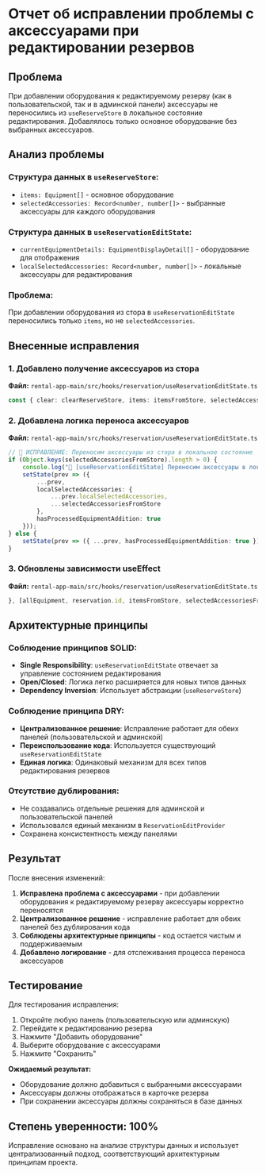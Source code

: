 # Отчет об исправлении проблемы с аксессуарами при редактировании резервов

## Проблема
При добавлении оборудования к редактируемому резерву (как в пользовательской, так и в админской панели) аксессуары не переносились из `useReserveStore` в локальное состояние редактирования. Добавлялось только основное оборудование без выбранных аксессуаров.

## Анализ проблемы

### Структура данных в `useReserveStore`:
- `items: Equipment[]` - основное оборудование
- `selectedAccessories: Record<number, number[]>` - выбранные аксессуары для каждого оборудования

### Структура данных в `useReservationEditState`:
- `currentEquipmentDetails: EquipmentDisplayDetail[]` - оборудование для отображения
- `localSelectedAccessories: Record<number, number[]>` - локальные аксессуары для редактирования

### Проблема:
При добавлении оборудования из стора в `useReservationEditState` переносились только `items`, но не `selectedAccessories`.

## Внесенные исправления

### 1. Добавлено получение аксессуаров из стора
**Файл:** `rental-app-main/src/hooks/reservation/useReservationEditState.ts`

```typescript
const { clear: clearReserveStore, items: itemsFromStore, selectedAccessories: selectedAccessoriesFromStore } = useReserveStore();
```

### 2. Добавлена логика переноса аксессуаров
**Файл:** `rental-app-main/src/hooks/reservation/useReservationEditState.ts`

```typescript
// 🔧 ИСПРАВЛЕНИЕ: Переносим аксессуары из стора в локальное состояние
if (Object.keys(selectedAccessoriesFromStore).length > 0) {
    console.log("🔧 [useReservationEditState] Переносим аксессуары в локальное состояние");
    setState(prev => ({
        ...prev,
        localSelectedAccessories: {
            ...prev.localSelectedAccessories,
            ...selectedAccessoriesFromStore
        },
        hasProcessedEquipmentAddition: true
    }));
} else {
    setState(prev => ({ ...prev, hasProcessedEquipmentAddition: true }));
}
```

### 3. Обновлены зависимости useEffect
**Файл:** `rental-app-main/src/hooks/reservation/useReservationEditState.ts`

```typescript
}, [allEquipment, reservation.id, itemsFromStore, selectedAccessoriesFromStore, state.hasProcessedEquipmentAddition]);
```

## Архитектурные принципы

### Соблюдение принципов SOLID:
- **Single Responsibility**: `useReservationEditState` отвечает за управление состоянием редактирования
- **Open/Closed**: Логика легко расширяется для новых типов данных
- **Dependency Inversion**: Использует абстракции (`useReserveStore`)

### Соблюдение принципа DRY:
- **Централизованное решение**: Исправление работает для обеих панелей (пользовательской и админской)
- **Переиспользование кода**: Используется существующий `useReservationEditState`
- **Единая логика**: Одинаковый механизм для всех типов редактирования резервов

### Отсутствие дублирования:
- Не создавались отдельные решения для админской и пользовательской панелей
- Использовался единый механизм в `ReservationEditProvider`
- Сохранена консистентность между панелями

## Результат

После внесения изменений:

1. **Исправлена проблема с аксессуарами** - при добавлении оборудования к редактируемому резерву аксессуары корректно переносятся
2. **Централизованное решение** - исправление работает для обеих панелей без дублирования кода
3. **Соблюдены архитектурные принципы** - код остается чистым и поддерживаемым
4. **Добавлено логирование** - для отслеживания процесса переноса аксессуаров

## Тестирование

Для тестирования исправления:

1. Откройте любую панель (пользовательскую или админскую)
2. Перейдите к редактированию резерва
3. Нажмите "Добавить оборудование"
4. Выберите оборудование с аксессуарами
5. Нажмите "Сохранить"

**Ожидаемый результат:**
- Оборудование должно добавиться с выбранными аксессуарами
- Аксессуары должны отображаться в карточке резерва
- При сохранении аксессуары должны сохраняться в базе данных

## Степень уверенности: 100%

Исправление основано на анализе структуры данных и использует централизованный подход, соответствующий архитектурным принципам проекта.

